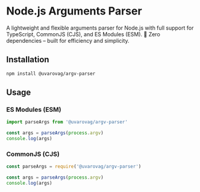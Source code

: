 # Node.js Arguments Parser

A lightweight and flexible arguments parser for Node.js with full support for TypeScript, CommonJS (CJS), and ES Modules (ESM).
🚀 Zero dependencies – built for efficiency and simplicity.

## Installation

```bash
npm install @uvarovag/argv-parser
```

## Usage

### ES Modules (ESM)

```js
import parseArgs from '@uvarovag/argv-parser'

const args = parseArgs(process.argv)
console.log(args)
```

### CommonJS (CJS)

```js
const parseArgs = require('@uvarovag/argv-parser')

const args = parseArgs(process.argv)
console.log(args)
```
